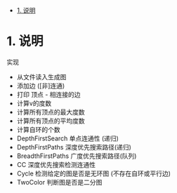 <!-- TOC -->

- [1. 说明](#1-说明)

<!-- /TOC -->



<a id="markdown-1-说明" name="1-说明"></a>
# 1. 说明


实现
* 从文件读入生成图
* 添加边 ([非]连通)
* 打印 顶点 - 相连接的边
* 计算v的度数
* 计算所有顶点的最大度数
* 计算所有顶点的平均度数
* 计算自环的个数
* DepthFirstSearch 单点连通性 (递归)
* DepthFirstPaths 深度优先搜索路径(递归)
* BreadthFirstPaths 广度优先搜索路径(队列)
* CC 深度优先搜索检测连通性
* Cycle 检测给定的图是否是无环图 (不存在自环或平行边)
* TwoColor 判断图是否是二分图
